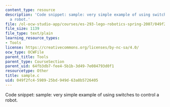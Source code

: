 ```yaml
---
content_type: resource
description: 'Code snippet: sample: very simple example of using switches to control
  a robot.'
file: /ol-ocw-studio-app/courses/es-293-lego-robotics-spring-2007/049f2fc4598925bd949d63a8b5726405_sample.c
file_size: 1139
file_type: text/plain
learning_resource_types:
- Tools
license: https://creativecommons.org/licenses/by-nc-sa/4.0/
ocw_type: OCWFile
parent_title: Tools
parent_type: CourseSection
parent_uid: 64fb3db7-fee4-5b1b-3d49-7e084793d0f1
resourcetype: Other
title: sample.c
uid: 049f2fc4-5989-25bd-949d-63a8b5726405
---
```

Code snippet: sample: very simple example of using switches to control a robot.